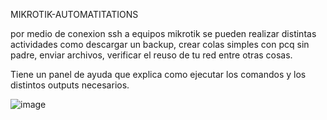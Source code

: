 MIKROTIK-AUTOMATITATIONS

por medio de conexion ssh a equipos mikrotik se pueden realizar distintas actividades como descargar un backup, crear colas simples con pcq sin padre, enviar archivos, verificar el reuso de tu red entre otras cosas.

Tiene un panel de ayuda que explica como ejecutar los comandos y los distintos outputs necesarios.

![image](https://github.com/Goh4nag0n/Mikrotik_Automatitations/assets/164566003/bf0f6ae1-d27f-4a11-a560-f898188168b5)
